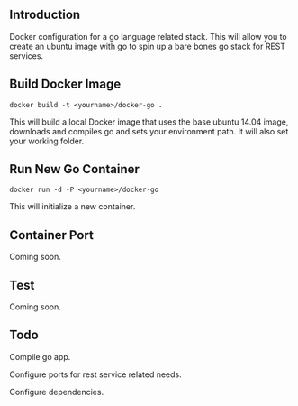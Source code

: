 Introduction
---

Docker configuration for a go language related stack. This will allow you to create an ubuntu image with go to spin up a bare bones go stack for REST services.

Build Docker Image
---
    docker build -t <yourname>/docker-go .

This will build a local Docker image that uses the base ubuntu 14.04 image, downloads and compiles go and sets your environment path. It will also set your working folder.

Run New Go Container
---
    docker run -d -P <yourname>/docker-go

This will initialize a new container.

Container Port
---
Coming soon.

Test
---
Coming soon.

Todo
----
Compile go app.

Configure ports for rest service related needs.

Configure dependencies.
